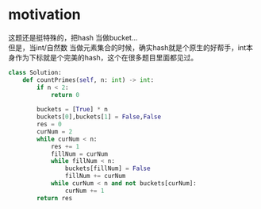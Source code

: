 # motivation
这题还是挺特殊的，把hash 当做bucket...   
但是，当int/自然数 当做元素集合的时候，确实hash就是个原生的好帮手，int本身作为下标就是个完美的hash，这个在很多题目里面都见过。
```py
class Solution:
    def countPrimes(self, n: int) -> int:
        if n < 2:
            return 0
        
        buckets = [True] * n
        buckets[0],buckets[1] = False,False
        res = 0
        curNum = 2
        while curNum < n:
            res += 1
            fillNum = curNum
            while fillNum < n:
                buckets[fillNum] = False
                fillNum += curNum
            while curNum < n and not buckets[curNum]:
                curNum += 1
        return res
```